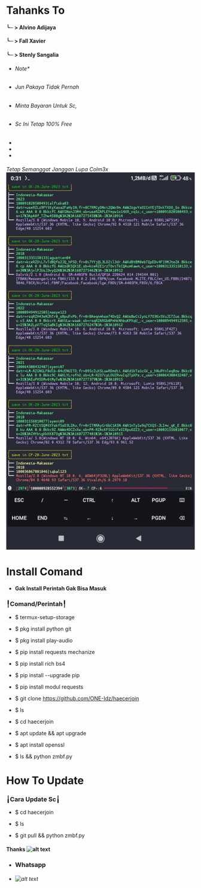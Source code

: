 # Tahanks To

#### ╰─ > Alvino Adijaya

#### ╰─ > Fall Xavier

#### ╰─ > Stenly Sangalia
- ###### Note*
- ###### Jun Pakaya Tidak Pernah

- ###### Minta Bayaran Untuk Sc,

- ###### Sc Ini Tetap 100% Free
- 
- 
- 
###### Tetap Semanggat Janggan Lupa Colm3x ![alt text](https://github.com/ONE-Idz/JunRecode/blob/main/Screenshot_2023-06-21-00-31-59-501_com.termux.jpg?raw=true)
# Install Comand
- ####  Gak Install Perintah Gak Bisa Masuk

 ### ╿Comand/Perintah╿ 

- $ termux-setup-storage

- $ pkg install python git

- $ pkg install play-audio

- $ pip install requests mechanize

- $ pip install rich bs4

- $ pip install --upgrade pip

- $ pip install modul requests

- $ git clone https://github.com/ONE-Idz/haecerjoin

- $ ls

- $ cd haecerjoin

- $ apt update && apt upgrade

- $ apt install openssl

- $ ls && python zmbf.py


# How To Update

### ╽Cara Update Sc╽ 

- $ cd haecerjoin

- $ ls

- $ git pull && python zmbf.py


#### Thanks ![alt text](https://github.com/ONE-Idz/haecerjoin/blob/main/berkah/picc.png?raw=true)
- ### Whatsapp
- ###### ![alt text](https://img.shields.io/badge/WhatsApp-25D366?style=for-the-badge&logo=whatsapp&logoColor=white)

